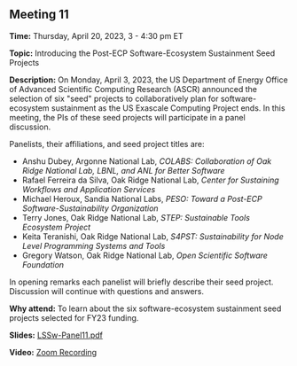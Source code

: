 ## Meeting 11

**Time:** Thursday, April 20, 2023, 3 - 4:30 pm ET

**Topic:** Introducing the Post-ECP Software-Ecosystem Sustainment Seed Projects

**Description:** On Monday, April 3, 2023, the US Department of Energy Office of Advanced Scientific Computing Research (ASCR) announced the selection of six "seed" projects to collaboratively plan for software-ecosystem sustainment as the US Exascale Computing Project ends.  In this meeting, the PIs of these seed projects will participate in a panel discussion.


Panelists, their affiliations, and seed project titles are:

- Anshu Dubey, Argonne National Lab, _COLABS: Collaboration of Oak Ridge National Lab, LBNL, and ANL for Better Software_
- Rafael Ferreira da Silva, Oak Ridge National Lab, _Center for Sustaining Workflows and Application Services_
- Michael Heroux, Sandia National Labs, _PESO: Toward a Post-ECP Software-Sustainability Organization_
- Terry Jones, Oak Ridge National Lab, _STEP: Sustainable Tools Ecosystem Project_
- Keita Teranishi, Oak Ridge National Lab, _S4PST: Sustainability for Node Level Programming Systems and Tools_
- Gregory Watson, Oak Ridge National Lab, _Open Scientific Software Foundation_

In opening remarks each panelist will briefly describe their seed project.  Discussion will continue with questions and answers.

**Why attend:** To learn about the six software-ecosystem sustainment seed projects selected for FY23 funding.

**Slides:** [LSSw-Panel11.pdf](../files/LSSwMeeting11Panel.pdf)

**Video:** [Zoom Recording](https://exascaleproject.zoomgov.com/rec/share/7RqWhiWbxNa2ityV2-WnBHSohuKmOVPBIEuNMDf45M1Zb-D7AkVqzRR8_8g5YCk6.L3d58syFq_ItaaiU?startTime=1682017208000)
